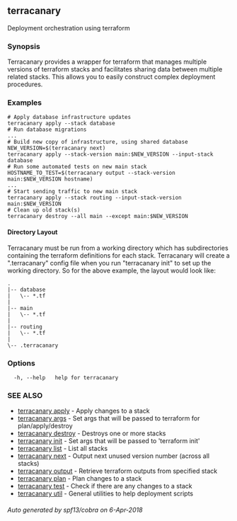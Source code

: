 ## terracanary

Deployment orchestration using terraform

### Synopsis

Terracanary provides a wrapper for terraform that manages multiple versions of terraform stacks and facilitates sharing data between multiple related stacks. This allows you to easily construct complex deployment procedures.

### Examples

```
# Apply database infrastructure updates
terracanary apply --stack database
# Run database migrations
...
# Build new copy of infrastructure, using shared database
NEW_VERSION=$(terracanary next)
terracanary apply --stack-version main:$NEW_VERSION --input-stack database
# Run some automated tests on new main stack
HOSTNAME_TO_TEST=$(terracanary output --stack-version main:$NEW_VERSION hostname)
...
# Start sending traffic to new main stack
terracanary apply --stack routing --input-stack-version main:$NEW_VERSION
# Clean up old stack(s)
terracanary destroy --all main --except main:$NEW_VERSION
```

#### Directory Layout

Terracanary must be run from a working directory which has subdirectories containing the terraform definitions for each stack. Terracanary will create a ".terracanary" config file when you run "terracanary init" to set up the working directory. So for the above example, the layout would look like:

```
.
|-- database
|   \-- *.tf
|
|-- main
|   \-- *.tf
|
|-- routing
|   \-- *.tf
|
\-- .terracanary
```

### Options

```
  -h, --help   help for terracanary
```

### SEE ALSO

* [terracanary apply](docs/terracanary_apply.md)	 - Apply changes to a stack
* [terracanary args](docs/terracanary_args.md)	 - Set args that will be passed to terraform for plan/apply/destroy
* [terracanary destroy](docs/terracanary_destroy.md)	 - Destroys one or more stacks
* [terracanary init](docs/terracanary_init.md)	 - Set args that will be passed to 'terraform init'
* [terracanary list](docs/terracanary_list.md)	 - List all stacks
* [terracanary next](docs/terracanary_next.md)	 - Output next unused version number (across all stacks)
* [terracanary output](docs/terracanary_output.md)	 - Retrieve terraform outputs from specified stack
* [terracanary plan](docs/terracanary_plan.md)	 - Plan changes to a stack
* [terracanary test](docs/terracanary_test.md)	 - Check if there are any changes to a stack
* [terracanary util](docs/terracanary_util.md)	 - General utilities to help deployment scripts

###### Auto generated by spf13/cobra on 6-Apr-2018
